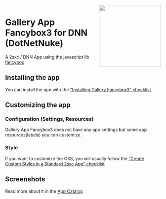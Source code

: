 <image src="app-icon.png" align="right" width="200px">

# Gallery App Fancybox3 for DNN (DotNetNuke)

A 2sxc / DNN App using the javascript lib [fancybox](https://github.com/fancyapps/fancybox)

## Installing the app

You can install the app with the ["Installing Gallery Fancybox3" checklist](https://azing.org/2sxc/r/A1Usfevs)

## Customizing the app

### Configuration (Settings, Resources)

Gallery App Fancybox3 does not have any app settings but some app resources(labels) you can customize.

### Style

If you want to customize the CSS, you will usually follow the ["Create Custom Styles in a Standard 2sxc App" checklist](https://azing.org/2sxc/r/gg_aB9FD)

## Screenshots

Read more about it in the [App Catalog](https://2sxc.org/en/apps/app/gallery-app-fancybox-3)
